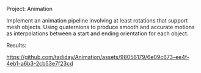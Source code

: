 Project: Animation

Implement an animation pipeline involving at least rotations that support mesh objects. 
Using quaternions to produce smooth and accurate motions as interpolations between a start and ending orientation for each object.

Results:



https://github.com/tadiday/Animation/assets/98056179/6e09c673-ee4f-4eb1-a6b3-2cb53e7f23cd

